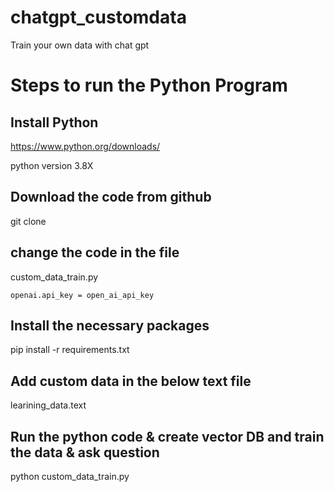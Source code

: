 # chatgpt_customdata
Train your own data with chat gpt
# Steps to run the Python Program 

## Install Python 
https://www.python.org/downloads/

python version 3.8X

## Download the code from github
git clone 

## change the code in the file 
custom_data_train.py
```
openai.api_key = open_ai_api_key
```

## Install the necessary packages 
pip install -r requirements.txt

## Add custom data in the below text file 
learining_data.text

## Run the python code & create vector DB and train the data & ask question
python custom_data_train.py
